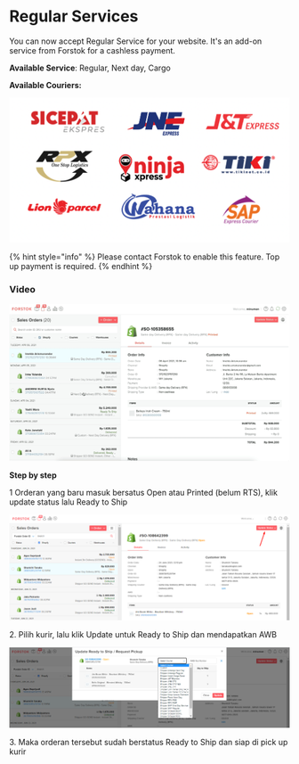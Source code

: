 # Regular Services

You can now accept Regular Service  for your website.  It's an add-on service from Forstok for a cashless payment.

**Available Service**: Regular, Next day, Cargo

**Available Couriers:**&#x20;

![](../../.gitbook/assets/screen-shot-2021-04-06-at-3.53.30-pm.png)

{% hint style="info" %}
Please contact Forstok to enable this feature. Top up payment is required.&#x20;
{% endhint %}

### Video

![](../../.gitbook/assets/print-auto-awb.gif)

**Step by step**

1 Orderan yang baru masuk bersatus Open atau Printed (belum RTS), klik update status lalu Ready to Ship

![](<../../.gitbook/assets/image (386).png>)

2\. Pilih kurir, lalu klik Update untuk Ready to Ship dan mendapatkan AWB

![](<../../.gitbook/assets/image (385).png>)

3\. Maka orderan tersebut sudah berstatus Ready to Ship dan siap di pick up kurir
